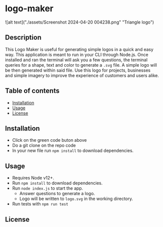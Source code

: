 # logo-maker
![alt text]("./assets/Screenshot 2024-04-20 004238.png" "Triangle logo")

## Description
This Logo Maker is useful for generating simple logos in a quick and easy way. 
This application is meant to run in your CLI through Node.js. Once installed and ran the terminal will ask you a few questions, the terminal queries for a shape, text and color to generate a `.svg` file. A simple logo will be then generated within said file. Use this logo for projects, businesses and simple imagery to improve the experience of customers and users alike.

## Table of contents
- [Installation](#installation)
- [Usage](#usage)
- [License](#license)


## Installation
- Click on the green code buton above
- Do a git clone on the repo code
- In your new file run `npm install` to download dependencies.

## Usage

- Requires Node v12+.
- Run `npm install` to download dependencies.
- Run `node index.js` to start the app.
  - Answer questions to generate a logo.
  - Logo will be written to `logo.svg` in the working directory.
- Run tests with `npm run test`

## License